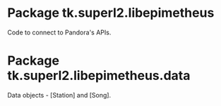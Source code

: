 # Package tk.superl2.libepimetheus
Code to connect to Pandora's APIs.

# Package tk.superl2.libepimetheus.data
Data objects - [Station] and [Song].